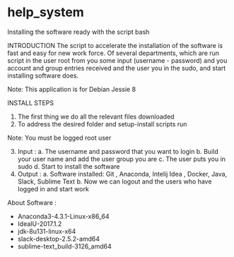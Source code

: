 # help_system
Installing the software ready with the script bash


INTRODUCTION
The script to accelerate the installation of the software is fast and easy for new work force. Of several departments, which are run script in the user root from you some input (username - password) and you account and group entries received and the user you in the sudo, and start installing software does.

Note: This application is for Debian Jessie 8

INSTALL STEPS

1.	The first thing we do all the relevant files downloaded
2.	To address the desired folder and setup-install scripts run

Note: You must be logged root user

3.	Input : 
a.	The username and password that you want to login
b.	Build your user name and add the user group you are
c.	The user puts you in sudo
d.	Start to install the software
4.	Output :
a.	Software installed: Git , Anaconda, Intelij Idea , Docker,  Java, Slack, Sublime Text
b.	Now we can logout and the users who have logged in and start work

About Software :
-	Anaconda3-4.3.1-Linux-x86_64
-	IdeaIU-2017.1.2
-	jdk-8u131-linux-x64
-	slack-desktop-2.5.2-amd64
-	sublime-text_build-3126_amd64

